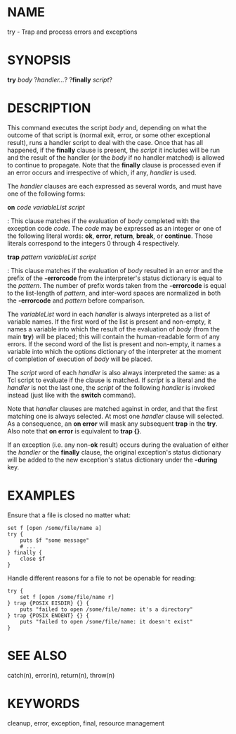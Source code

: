 # NAME

try - Trap and process errors and exceptions

# SYNOPSIS

**try** *body* ?*handler\...*? ?**finally** *script*?

# DESCRIPTION

This command executes the script *body* and, depending on what the
outcome of that script is (normal exit, error, or some other exceptional
result), runs a handler script to deal with the case. Once that has all
happened, if the **finally** clause is present, the *script* it includes
will be run and the result of the handler (or the *body* if no handler
matched) is allowed to continue to propagate. Note that the **finally**
clause is processed even if an error occurs and irrespective of which,
if any, *handler* is used.

The *handler* clauses are each expressed as several words, and must have
one of the following forms:

**on** *code variableList script*

:   This clause matches if the evaluation of *body* completed with the
    exception code *code*. The *code* may be expressed as an integer or
    one of the following literal words: **ok**, **error**, **return**,
    **break**, or **continue**. Those literals correspond to the
    integers 0 through 4 respectively.

**trap** *pattern variableList script*

:   This clause matches if the evaluation of *body* resulted in an error
    and the prefix of the **-errorcode** from the interpreter\'s status
    dictionary is equal to the *pattern*. The number of prefix words
    taken from the **-errorcode** is equal to the list-length of
    *pattern*, and inter-word spaces are normalized in both the
    **-errorcode** and *pattern* before comparison.

The *variableList* word in each *handler* is always interpreted as a
list of variable names. If the first word of the list is present and
non-empty, it names a variable into which the result of the evaluation
of *body* (from the main **try**) will be placed; this will contain the
human-readable form of any errors. If the second word of the list is
present and non-empty, it names a variable into which the options
dictionary of the interpreter at the moment of completion of execution
of *body* will be placed.

The *script* word of each *handler* is also always interpreted the same:
as a Tcl script to evaluate if the clause is matched. If *script* is a
literal and the *handler* is not the last one, the *script* of the
following *handler* is invoked instead (just like with the **switch**
command).

Note that *handler* clauses are matched against in order, and that the
first matching one is always selected. At most one *handler* clause will
selected. As a consequence, an **on error** will mask any subsequent
**trap** in the **try**. Also note that **on error** is equivalent to
**trap {}**.

If an exception (i.e. any non-**ok** result) occurs during the
evaluation of either the *handler* or the **finally** clause, the
original exception\'s status dictionary will be added to the new
exception\'s status dictionary under the **-during** key.

# EXAMPLES

Ensure that a file is closed no matter what:

    set f [open /some/file/name a]
    try {
        puts $f "some message"
        # ...
    } finally {
        close $f
    }

Handle different reasons for a file to not be openable for reading:

    try {
        set f [open /some/file/name r]
    } trap {POSIX EISDIR} {} {
        puts "failed to open /some/file/name: it's a directory"
    } trap {POSIX ENOENT} {} {
        puts "failed to open /some/file/name: it doesn't exist"
    }

# SEE ALSO

catch(n), error(n), return(n), throw(n)

# KEYWORDS

cleanup, error, exception, final, resource management
